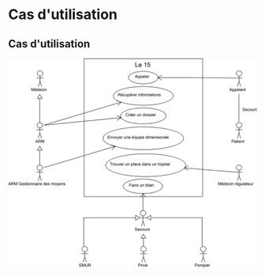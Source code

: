 Cas d'utilisation
=================


Cas d'utilisation
-----------------

![Diagramme de cas d'utilisation](../../rapport/exports/use_case.png "Diagramme de cas d'utilisation")
